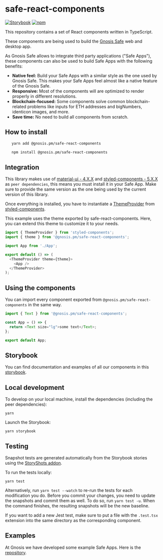 # safe-react-components

[![Storybook](https://raw.githubusercontent.com/storybooks/brand/master/badge/badge-storybook.svg)](https://components.gnosis-safe.io/)
[![npm](https://img.shields.io/npm/v/@gnosis.pm/safe-react-components)](https://www.npmjs.com/package/@gnosis.pm/safe-react-components)

This repository contains a set of React components written in TypeScript.

These components are being used to build the [Gnosis Safe](https://github.com/gnosis/safe-react) web and desktop app.

As Gnosis Safe allows to integrate third party applications ("Safe Apps"), these components can also be used to build Safe Apps with the following benefits:

- **Native feel:** Build your Safe Apps with a similar style as the one used by Gnosis Safe. This makes your Safe Apps feel almost like a native feature of the Gnosis Safe.
- **Responsive:** Most of the components will are optimized to render properly in different resolutions.
- **Blockchain-focused:** Some components solve common blockchain-related problems like inputs for ETH addresses and bigNumbers, identicon images, and more.
- **Save time:** No need to build all components from scratch.

## How to install

```bash
   yarn add @gnosis.pm/safe-react-components

   npm install @gnosis.pm/safe-react-components
```

## Integration

This library makes use of [material-ui - 4.X.X](https://material-ui.com/) and [styled-components - 5.X.X](https://styled-components.com/) as `peer dependencies`, this means you must install it in your Safe App. Make sure to provide the same version as the one being used by the current version of this library.


Once everything is installed, you have to instantiate a [ThemeProvider](https://styled-components.com/docs/api#themeprovider) from [styled-components](https://styled-components.com/).

This example uses the theme exported by safe-react-components. Here, you can extend this theme to customize it to your needs.

```js
import { ThemeProvider } from 'styled-components';
import { theme } from '@gnosis.pm/safe-react-components';

import App from './App';

export default () => (
  <ThemeProvider theme={theme}>
    <App />
  </ThemeProvider>
);
```

## Using the components

You can import every component exported from `@gnosis.pm/safe-react-components` in the same way.

```js
import { Text } from '@gnosis.pm/safe-react-components';

const App = () => {
  return <Text size="lg">some text</Text>;
};

export default App;
```

## Storybook

You can find documentation and examples of all our components in this [storybook](https://components.gnosis-safe.io/).

## Local development

To develop on your local machine, install the dependencies (including the peer dependencies):
```
yarn
```

Launch the Storybook:
```
yarn storybook
```

## Testing

Snapshot tests are generated automatically from the Storybook stories using the [StoryShots addon](https://github.com/storybookjs/storybook/tree/master/addons/storyshots/storyshots-core).

To run the tests locally:
```
yarn test
```

Alternatively, run `yarn test --watch` to re-run the tests for each modification you do.
Before you commit your changes, you need to update the snapshots and commit them as well. To do so, run `yarn test -u`.
When the command finishes, the resulting snapshots will be the new baseline.

If you want to add a new Jest test, make sure to put a file with the `.test.tsx` extension into the same directory as the corresponding component.

## Examples

At Gnosis we have developed some example Safe Apps. Here is the [repository](https://github.com/gnosis/safe-react-apps).
